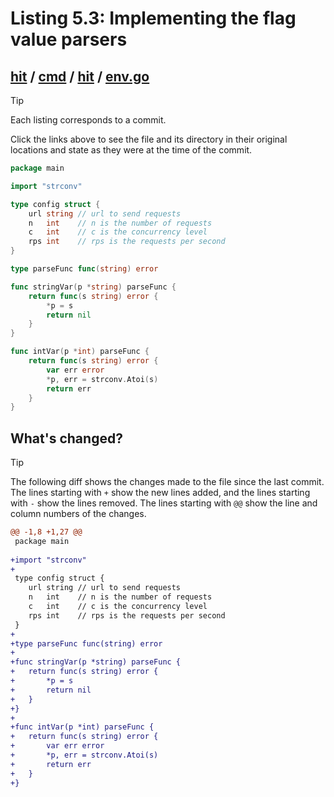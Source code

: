 # Listing 5.3: Implementing the flag value parsers

## [hit](https://github.com/inancgumus/gobyexample/blob/4e3ba0428a8da17e40f3469d91f0f48ced230396/hit) / [cmd](https://github.com/inancgumus/gobyexample/blob/4e3ba0428a8da17e40f3469d91f0f48ced230396/hit/cmd) / [hit](https://github.com/inancgumus/gobyexample/blob/4e3ba0428a8da17e40f3469d91f0f48ced230396/hit/cmd/hit) / [env.go](https://github.com/inancgumus/gobyexample/blob/4e3ba0428a8da17e40f3469d91f0f48ced230396/hit/cmd/hit/env.go)

> [!TIP]
> Each listing corresponds to a commit.
>
> Click the links above to see the file and its directory in their original locations and state as they were at the time of the commit.

```go
package main

import "strconv"

type config struct {
	url string // url to send requests
	n   int    // n is the number of requests
	c   int    // c is the concurrency level
	rps int    // rps is the requests per second
}

type parseFunc func(string) error

func stringVar(p *string) parseFunc {
	return func(s string) error {
		*p = s
		return nil
	}
}

func intVar(p *int) parseFunc {
	return func(s string) error {
		var err error
		*p, err = strconv.Atoi(s)
		return err
	}
}
```

## What's changed?

> [!TIP]
> The following diff shows the changes made to the file since the last commit.
> The lines starting with `+` show the new lines added, and the lines starting with `-` show the lines removed.
> The lines starting with `@@` show the line and column numbers of the changes.

```diff
@@ -1,8 +1,27 @@
 package main
 
+import "strconv"
+
 type config struct {
 	url string // url to send requests
 	n   int    // n is the number of requests
 	c   int    // c is the concurrency level
 	rps int    // rps is the requests per second
 }
+
+type parseFunc func(string) error
+
+func stringVar(p *string) parseFunc {
+	return func(s string) error {
+		*p = s
+		return nil
+	}
+}
+
+func intVar(p *int) parseFunc {
+	return func(s string) error {
+		var err error
+		*p, err = strconv.Atoi(s)
+		return err
+	}
+}
```

